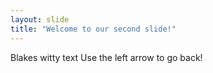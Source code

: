 ```yaml
---
layout: slide
title: "Welcome to our second slide!"
---
```

Blakes witty text
Use the left arrow to go back!
